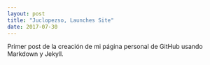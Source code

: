 ```yaml
---
layout: post
title: "Juclopezso, Launches Site"
date: 2017-07-30
---
```


Primer post de la creación de mi página personal de GitHub usando Markdown y Jekyll.


